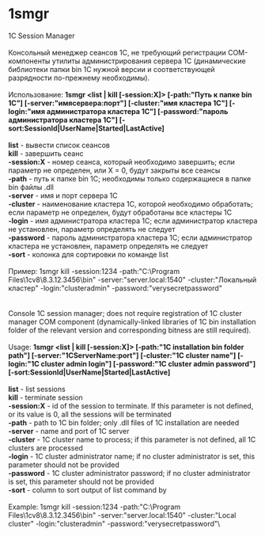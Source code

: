 # 1smgr
1C Session Manager\
\
Консольный менеджер сеансов 1С, не требующий регистрации COM-компоненты утилиты администрирования сервера 1С (динамические библиотеки папки bin 1С нужной версии и соответствующей разрядности по-прежнему необходимы).\
\
Использование: **1smgr <list | kill [-session:X]> [-path:"Путь к папке bin 1С"] [-server:"имясервера:порт"] [-cluster:"имя кластера 1С"] [-login:"имя администратора кластера 1С"] [-password:"пароль администратора кластера 1С"] [-sort:SessionId|UserName|Started|LastActive]**\
\
**list** - вывести список сеансов\
**kill** - завершить сеанс\
**-session:X** - номер сеанса, который необходимо завершить; если параметр не определен, или X = 0, будут закрыты все сеансы\
**-path** - путь к папке bin 1С; необходимы только содержащиеся в папке bin файлы .dll\
**-server** - имя и порт сервера 1С\
**-cluster** - наименование кластера 1С, которой необходимо обработать; если параметр не определен, будут обработаны все кластеры 1С\
**-login** - имя администратора кластера 1С; если администратор кластера не установлен, параметр определять не следует\
**-password** - пароль администратора кластера 1С; если администратор кластера не установлен, параметр определять не следует\
**-sort** - колонка для сортировки по команде list\
\
Пример: 1smgr kill -session:1234 -path:"C:\Program Files\1cv8\8.3.12.3456\bin" -server:"server.local:1540" -cluster:"Локальный кластер" -login:"clusteradmin" -password:"verysecretpassword"\
\
\
Console 1C session manager; does not require registration of 1C cluster manager COM component (dynamically-linked libraries of 1C bin installation folder of the relevant version and corresponding bitness are still required).\
\
Usage: **1smgr <list | kill [-session:X]> [-path:"1C installation bin folder path"] [-server:"1CServerName:port"] [-cluster:"1C cluster name"] [-login:"1C cluster admin login"] [-password:"1C cluster admin password"] [-sort:SessionId|UserName|Started|LastActive]**\
\
**list** - list sessions\
**kill** - terminate session\
**-session:X** - id of the session to terminate. If this parameter is not defined, or its value is 0, all the sessions will be terminated\
**-path** - path to 1C bin folder; only .dll files of 1C installation are needed\
**-server** - name and port of 1C server\
**-cluster** - 1C cluster name to process; if this parameter is not defined, all 1C clusters are processed\
**-login** - 1C cluster administrator name; if no cluster administrator is set, this parameter should not be provided\
**-password** - 1C cluster administrator password; if no cluster administrator is set, this parameter should not be provided\
**-sort** - column to sort output of list command by\
\
Example: 1smgr kill -session:1234 -path:"C:\Program Files\1cv8\8.3.12.3456\bin" -server:"server.local:1540" -cluster:"Local cluster" -login:"clusteradmin" -password:"verysecretpassword"\
